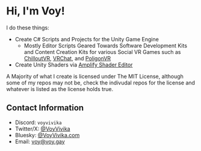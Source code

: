 # Hi, I'm Voy!
I do these things:
- Create C# Scripts and Projects for the Unity Game Engine
  - Mostly Editor Scripts Geared Towards Software Development Kits and Content Creation Kits for various Social VR Games such as [ChilloutVR](https://chilloutvr.net), [VRChat](https://vrchat.com), and [PoligonVR](https://poligonvr.com)
- Create Unity Shaders via [Amplify Shader Editor](https://assetstore.unity.com/packages/tools/visual-scripting/amplify-shader-editor-68570)

A Majority of what I create is licensed under The MIT License, although some of my repos may not be, check the indivudal repos for the license and whatever is listed as the license holds true.

## Contact Information
- Discord: `voyvivika`
- Twitter/X: [@VoyVivika](https://x.com/voyvivika)
- Bluesky: [@VoyVivika.com](https://bsky.app/profile/voyvivika.com)
- Email: [voy@voy.gay](mailto:voy@voy.gay)
